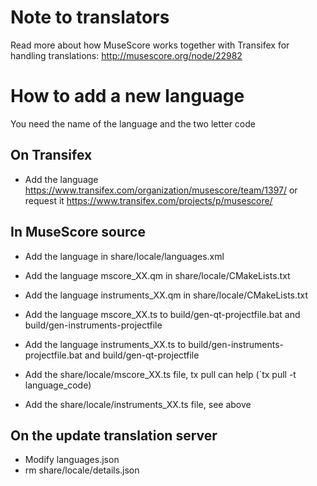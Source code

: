 Note to translators
===================

Read more about how MuseScore works together with Transifex for handling translations: http://musescore.org/node/22982


How to add a new language
=========================

You need the name of the language and the two letter code

On Transifex
------
* Add the language
https://www.transifex.com/organization/musescore/team/1397/
or request it https://www.transifex.com/projects/p/musescore/

In MuseScore source 
------
* Add the language in share/locale/languages.xml

* Add the language mscore_XX.qm in share/locale/CMakeLists.txt
* Add the language instruments_XX.qm in share/locale/CMakeLists.txt

* Add the language mscore_XX.ts to build/gen-qt-projectfile.bat and build/gen-instruments-projectfile
* Add the language instruments_XX.ts to build/gen-instruments-projectfile.bat and build/gen-qt-projectfile

* Add the share/locale/mscore_XX.ts file, tx pull can help (`tx pull -t language_code)
* Add the share/locale/instruments_XX.ts file, see above





On the update translation server
------
* Modify languages.json
* rm share/locale/details.json

